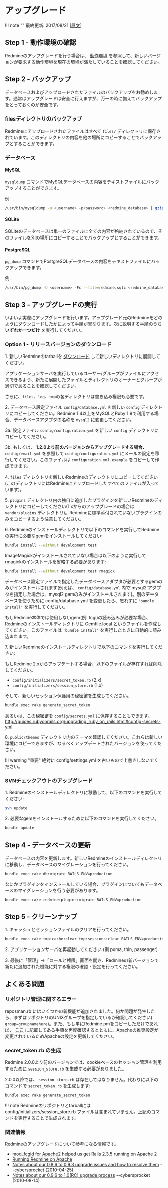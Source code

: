 アップグレード
==============

!!! note ""
    最終更新: 2017/08/21 [[原文](http://www.redmine.org/projects/redmine/wiki/RedmineUpgrade/80)]

Step 1 - 動作環境の確認
-----------------------

Redmineのアップグレードを行う場合は、 [動作環境](RedmineInstall#Requirements) を参照して、新しいバージョンが要求する動作環境を現在の環境が満たしていることを確認してください。

Step 2 - バックアップ
---------------------

データベースおよびアップロードされたファイルのバックアップをお勧めします。通常はアップグレードは安全に行えますが、万一の時に備えてバックアップをとっておくのが安全です。

### filesディレクトリのバックアップ

Redmineにアップロードされたファイルはすべて `files/` ディレクトリに保存されています。このディレクトリの内容を他の場所にコピーすることでバックアップとすることができます。

### データベース

#### MySQL

`mysqldump` コマンドでMySQLデータベースの内容をテキストファイルにバックアップすることができます。

例:

``` sh
/usr/bin/mysqldump -u <username> -p<password> <redmine_database> | gzip > /path/to/backup/db/redmine_`date +%y_%m_%d`.gz
```

#### SQLite

SQLiteのデータベースは単一のファイルに全ての内容が格納されているので、そのファイルを別の場所にコピーすることでバックアップとすることができます。

#### PostgreSQL

`pg_dump` コマンドでPostgreSQLデータベースの内容をテキストファイルにバックアップできます。

例:

``` sh
/usr/bin/pg_dump -U <username> -Fc --file=redmine.sqlc <redmine_database>
```

Step 3 - アップグレードの実行
-----------------------------

いよいよ実際にアップグレードを行います。アップグレード元のRedmineをどのようにダウンロードしたかによって手順が異なります。次に説明する手順のうち **いずれか一つだけ** を実行してください。

### Option 1 - リリースバージョンのダウンロード

1\. 新しいRedmineのtarballを [ダウンロード](http://www.redmine.org/projects/redmine/wiki/Download) して新しいディレクトリに展開してください。

アプリケーションサーバを実行しているユーザー/グループがファイルにアクセスできるよう、新たに展開したファイルとディレクトリのオーナーとグループが適切であることを確認してください。

さらに、`files`、`log`、`tmp`の各ディレクトリは書き込み権限も必要です。

2\. データベース設定ファイル `config/database.yml` を新しい `config` ディレクトリにコピーしてください。Redmine 1.4以上をMySQLとRuby 1.9で利用する場合、データベースアダプタの名称を `mysql2` に変更してください。

3a. 設定ファイル `config/configuration.yml` を新しい `config` ディレクトリにコピーしてください。

3b. もしくは、 **1.2.0より前のバージョンからアップグレードする場合、** `config/email.yml` を参照して `config/configuration.yml` にメールの設定を移行してください。このファイルは `configuration.yml.example` をコピーして作成できます。

4\. `files` ディレクトリを新しいRedmineのディレクトリにコピーしてください(このディレクトリにはRedmineにアップロードしたすべてのファイルが入っています)。

5\. `plugins` ディレクトリ内の独自に追加したプラグインを新しいRedmineのディレクトリにコピーしてください(1.xからのアップグレードの場合は `vendor/plugins` ディレクトリ)。Redmineに標準添付されていないプラグインのみをコピーするよう注意してください。

6\. Redmineのインストールディレクトリで以下のコマンドを実行してRedmineの実行に必要なgemをインストールしてください:

``` sh
bundle install --without development test
```

ImageMagickがインストールされていない場合は以下のように実行してrmagickのインストールを省略する必要があります:

``` sh
bundle install --without development test rmagick
```

データベース設定ファイルで指定したデータベースアダプタが必要とするgemのみがインストールされます(例えば、 `config/database.yml` 内で'mysql2'アダプタを指定した場合は、mysql2 gemのみがインストールされます)。別のデータベースを使うために config/database.yml を変更したら、忘れずに `'bundle install'` を実行してください。

もしRedmine本体では使用しないgem(例: fcgi)の読み込みが必要な場合、Redmineのインストールディレクトリに Gemfile.local というファイルを作成してください。このファイルは `'bundle install'` を実行したときに自動的に読み込まれます。

7\. 新しいRedmineのインストールディレクトリで以下のコマンドを実行してください:

もしRedmine 2.xからアップデートする場合、以下のファイルが存在すれば削除してください。

* `config/initializers/secret_token.rb` (2.x)
* `config/initializers/session_store.rb` (1.x)

そして、新しいセッション保護用の秘密鍵を生成してください。

``` sh
bundle exec rake generate_secret_token
```

あるいは、この秘密鍵を `config/secrets.yml` に保存することもできます。<br>
<http://guides.rubyonrails.org/upgrading_ruby_on_rails.html#config-secrets-yml>

8\. `public/themes` ディレクトリ内のテーマを確認してください。これらは新しい環境にコピーできますが、なるべくアップデートされたバージョンを使ってください。

!!! warning "重要"
    絶対に config/settings.yml を古いもので上書きしないでください。

### SVNチェックアウトのアップグレード

1\. Redmineのインストールディレクトリに移動して、以下のコマンドを実行してください:

``` sh
svn update
```

2\. 必要なgemをインストールするために以下のコマンドを実行してください。

``` sh
bundle update
```

Step 4 - データベースの更新
---------------------------

データベースの内容を更新します。新しいRedmineのインストールディレクトリに移動し、データベースのマイグレーションを行ってください。

``` bash
bundle exec rake db:migrate RAILS_ENV=production
```

なにかプラグインをインストールしている場合、プラグインについてもデータベースのマイグレーションを行う必要があります。

``` bash
bundle exec rake redmine:plugins:migrate RAILS_ENV=production
```

Step 5 - クリーンナップ
-----------------------

1\. キャッシュとセッションファイルのクリアを行ってください。

``` bash
bundle exec rake tmp:cache:clear tmp:sessions:clear RAILS_ENV=production
```

2\. アプリケーションサーバを再起動してください (例 puma, thin, passenger)

3\. 最後に「管理」→「ロールと権限」画面を開き、Redmineの新バージョンで新たに追加された機能に対する権限の確認・設定を行ってください。

よくある問題
------------

### リポジトリ管理に関するエラー

reposman.rb にはいくつかの新機能が追加されました。何か問題が発生したら、まずはリポジトリのUNIXグループを指定しているか確認してください(`--group=groupnamehere`)。また、もし単にRedmine.pmをコピーしただけであれば、 [ここ](http://www.redmine.org/projects/redmine/wiki/Repositories_access_control_with_apache_mod_dav_svn_and_mod_perl) に記載してある手順を再度確認するとともに、Apacheの推奨設定が変更されているためApacheの設定を更新してください。

###  secret\_token.rb の生成

Redmine 2.0.0より前のバージョンでは、cookieベースのセッション管理を利用するために `session_store.rb` を生成する必要がありました。

2.0.0以降では、 `session_store.rb` は存在してはなりません。代わりに以下のコマンドで `secret_token.rb` を生成します:

``` sh
bundle exec rake generate_secret_token
```

!!! note
    Redmineのリポジトリとtarballには config/initializers/session\_store.rb ファイルは含まれていません。上記のコマンドを実行することで生成されます。

### 関連情報

Redmineのアップグレードについて参考になる情報です。

-   [mod\_fcgid for Apache2](http://httpd.apache.org/mod_fcgid/) helped us get Rails 2.3.5 running on Apache 2
-   [Running Redmine on Apache](http://www.redmine.org/wiki/redmine/HowTo_configure_Apache_to_run_Redmine)
-   [Notes about our 0.8.6 to 0.9.3 upgrade issues and how to resolve them](http://web.archive.org/web/20111214022108/http://www.cybersprocket.com/2010/project-management/upgrading-redmine-from-8-6-to-9-3/) --cybersprocket (2010-04-25)
-   [Notes about our 0.9.6 to 1.0(RC) upgrade process](http://web.archive.org/web/20120610010521/http://www.cybersprocket.com/2010/tips-tricks/upgrading-redmine-from-0-9-6-to-1-0-0/) --cybersprocket (2010-08-14)
